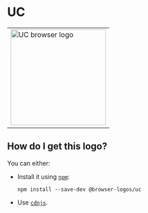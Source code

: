 # UC

<table>
    <tr height=230>
        <td>
            <a href="https://github.com/alrra/browser-logos/tree/3f4b4d648fbd5dc452ef6d979cf58f980346ce08/src/uc">
                <img width=220 src="https://raw.githubusercontent.com/alrra/browser-logos/3f4b4d648fbd5dc452ef6d979cf58f980346ce08/src/uc/uc_512x512.png" alt="UC browser logo">
            </a>
        </td>
    </tr>
</table>

## How do I get this logo?

You can either:

* Install it using [`npm`][npm]:

  `npm install --save-dev @browser-logos/uc`

* Use [`cdnjs`][cdnjs].

<!-- Link labels: -->

[cdnjs]: https://cdnjs.com/libraries/browser-logos
[npm]: https://www.npmjs.com/
